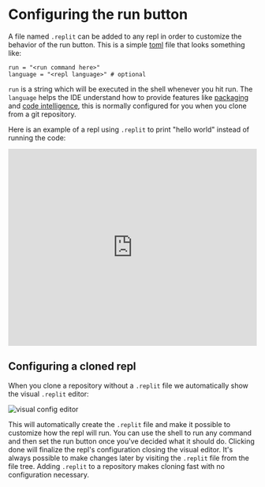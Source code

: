 # Configuring the run button

A file named `.replit` can be added to any repl in order to customize the behavior of the run button. This is a simple [toml](https://github.com/toml-lang/toml) file that looks something like:

```
run = "<run command here>"
language = "<repl language>" # optional
```

`run` is a string which will be executed in the shell whenever you hit run. The `language` helps the IDE understand how to provide features like [packaging](https://blog.repl.it/upm) and [code intelligence](https://blog.repl.it/intel), this is normally configured for you when you clone from a git repository.

Here is an example of a repl using `.replit` to print "hello world" instead of running the code:

<iframe height="400px" width="100%" src="https://repl.it/@turbio/dotreplit-example?lite=true" scrolling="no" frameborder="no" allowtransparency="true" allowfullscreen="true" sandbox="allow-forms allow-pointer-lock allow-popups allow-same-origin allow-scripts allow-modals"></iframe>

## Configuring a cloned repl

When you clone a repository without a `.replit` file we automatically show the visual `.replit` editor:

![visual config editor](https://docs.repl.it/images/config_plugin.png)

This will automatically create the `.replit` file and make it possible to customize how the repl will run. You can use the shell to run any command and then set the run button once you've decided what it should do. Clicking done will finalize the repl's configuration closing the visual editor. It's always possible to make changes later by visiting the `.replit` file from the file tree. Adding `.replit` to a repository makes cloning fast with no configuration necessary. 
